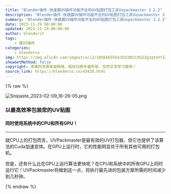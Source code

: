 ```yaml
---
title: "Blender插件-快速展UV插件功能齐全的UV贴图打包工具Uvpackmaster 3.2.2"
description: "Blender插件-快速展UV插件功能齐全的UV贴图打包工具Uvpackmaster 3.2.2"
summary: "Blender插件-快速展UV插件功能齐全的UV贴图打包工具Uvpackmaster 3.2.2"
date: 2023-11-29 00:00:00
updated: 2023-11-29 00:00:00
author: blenderit
tags: 
    - 展UV插件
categories:
    - blenderco
img: https://img.alicdn.com/imgextra/i1/1856665554/O1CN01LMiGZg1qtmYt2rFCd_!!1856665554.png
showGetMethod: false
copyright: 本插件资源来自网络，版权归原作者所有，仅供交流学习使用！
source_link: https://blenderco.cn/43420.html
---
```


{% raw %}
<p><img class="aligncenter" src="https://img.alicdn.com/imgextra/i1/1856665554/O1CN01LMiGZg1qtmYt2rFCd_!!1856665554.png" alt="Snipaste_2023-02-09_16-26-05.png"></p><h3>以最高效率包装您的UV贴图</h3><h4>同时使用系统中的CPU和所有GPU！</h4><hr><p>就CPU上的打包而言，UVPackmaster是最有效的UV打包器，但它也提供了该算法的Cuda加速变体。在GPU上运行时，它的性能明显优于所有其他可用的打包机。</p><p>但是，还有什么比在GPU上运行算法更快呢？在CPU和系统中的所有GPU上同时运行它！UVPackmaster将做到这一点，将执行最先进的包装方案所需的时间减少到几秒钟。</p>
<div style="display: none">blenderco</div>
{% endraw %}